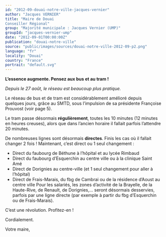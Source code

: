```yaml
---
id: "2012-09-douai-notre-ville-jacques-vernier"
author: "Jacques VERNIER"
title: "Maire de Douai
Conseiller Régional"
group: "Majorité municipale : Jacques Vernier (UMP)"
groupId: "jacques-vernier-ump"
date: "2012-09-01T00:00:00Z"
publication: "douai-notre-ville"
source: "public/images/sources/douai-notre-ville-2012-09-p2.png"
language: "fr"
locality: "Douai"
country: "France"
portrait: "default.svg"
---
```


**L’essence augmente. Pensez aux bus et au tram !**

*Depuis le 27 août, le réseau est beaucoup plus pratique.*

Le réseau de bus et de tram est considérablement amélioré depuis quelques jours, grâce au SMTD, sous l’impulsion de sa présidente Françoise Prouvost (voir page 5).

Le tram passe désormais **régulièrement**, toutes les 10 minutes (12 minutes en heures creuses), alors que dans l’ancien horaire il fallait parfois l’attendre 20 minutes.

De nombreuses lignes sont désormais **directes**. Finis les cas où il fallait changer 2 fois ! Maintenant, c’est direct ou 1 seul changement :
- Direct du faubourg de Béthune à l’hôpital et au lycée Rimbaud
- Direct du faubourg d’Esquerchin au centre ville ou à la clinique Saint Amé
- Direct de Dorignies au centre-ville (et 1 seul changement pour aller à l’hôpital)
- Direct de Frais-Marais, du fbg de Cambrai ou de la résidence d’Aoust au centre ville Pour les salariés, les zones d’activité de la Brayelle, de la Haute-Rive, de Renault, de Dorignies,... seront désormais desservies, parfois par une ligne directe (par exemple à partir du fbg d’Esquerchin ou de Frais-Marais).

C’est une révolution.
Profitez-en !

Cordialement.

Votre maire,
